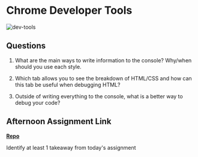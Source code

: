 # Chrome Developer Tools

![dev-tools](https://bcw.blob.core.windows.net/public/img/lesson-images/4571780153354770)

## Questions

1. What are the main ways to write information to the console? Why/when should you use each style.

2. Which tab allows you to see the breakdown of HTML/CSS and how can this tab be useful when debugging HTML?

3. Outside of writing everything to the console, what is a better way to debug your code?

## Afternoon Assignment Link

**[Repo](https://github.com/{{ghname}}/<ASSIGNMENT_REPO>)**

Identify at least 1 takeaway from today's assignment

